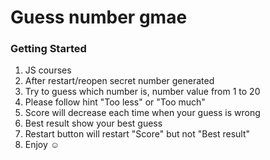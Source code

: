 # Guess number gmae

<!-- GETTING STARTED -->

### Getting Started

1. JS courses
2. After restart/reopen secret number generated
3. Try to guess which number is, number value from 1 to 20
4. Please follow hint "Too less" or "Too much"
5. Score will decrease each time when your guess is wrong
6. Best result show your best guess
7. Restart button will restart "Score" but not "Best result"
8. Enjoy ☺️
